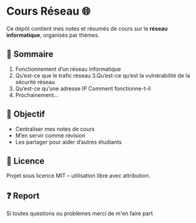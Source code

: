 # Cours Réseau 🌐

Ce dépôt contient mes notes et résumés de cours sur le **réseau informatique**, organisés par thèmes.

## 📑 Sommaire
1. Fonctionnement d’un réseau informatique 
2. Qu’est-ce que le trafic réseau
3.Qu’est-ce qu’est la vulnérabilité de la sécurité réseau
4. Qu’est-ce qu’une adresse IP  Comment fonctionne-t-il
5. Prochainement...

## 🎯 Objectif
- Centraliser mes notes de cours
- M’en servir comme révision
- Les partager pour aider d’autres étudiants

## 📜 Licence
Projet sous licence MIT – utilisation libre avec attribution.

## ❓ Report
Si toutes questions ou problèmes merci de m'en faire part
